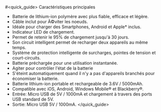 #<quick_guide> Caractéristiques principales
- Batterie de lithium-ion polymère avec plus fiable, efficace et légère.
- Câble inclut pour Ã©viter les noeuds.
- Idéale pour charger des Smartphones, Android et Apple* inclus.
- Indicateur LED de chargement.
- Permet de retenir le 95% de chargement jusqu'à 30 jours.
- Son circuit intelligent permet de recharger deux appareils au même temps.
- Système de protection intelligente de surcharges, pointes de tension et court-circuits.
-  Batterie préchargée pour une utilisation instantanée.
-  Agiter pour contrôler l'état de la batterie
-  S'éteint automatiquement quand il n'y a pas d'appareils branchés pour économiser la batterie.
-  Batterie lithium-ion portable et rechargeable de 3.6V / 5000mAh.
-  Compatible avec iOS, Android, Windows Mobile® et Blackberry®.
- Entrée: Micro USB de 5V / 1000mA et chargement à travers des ports USB standard de 5V.
- Sortie: Micro USB 5V / 1000mA.
</quick_guide>